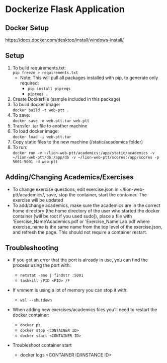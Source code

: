 # Dockerize Flask Application

## Docker Setup
https://docs.docker.com/desktop/install/windows-install/

## Setup
1. To build requirements.txt:   
```pip freeze > requirements.txt```
    - Note: This will pull all packages installed with pip, to generate only required:
      - ```pip install pipreqs```
      - ```pipreqs .```
2. Create Dockerfile (sample included in this package)
3. To build docker image:  
```docker build -t web-ptt .```
4. To save:  
```docker save -o web-ptt.tar web-ptt```
5. Transfer .tar file to another machine
6. To load docker image:  
```docker load -i web-ptt.tar```
7. Copy static files to the new machine (/static/academics folder)
8. To run:  
 ```docker run -v ~/lion-web-ptt/academics:/app/static/academics -v ~/lion-web-ptt/db:/app/db -v ~/lion-web-ptt/scores:/app/scores -p 5001:5001 -d web-ptt```

## Adding/Changing Academics/Exercises
- To change exercise questions, edit exercise.json in ~/lion-web-ptt/academics/, save, stop the container, start the container. The exercise will be updated
- To add/change academics, make sure the academics are in the correct home directory (the home directory of the user who started the docker container [will be root if you used sudo]), place a file with 'Exercise_Name'Academics.pdf or 'Exercise_Name'Lab.pdf where exercise_name is the same name from the top level of the exercise.json, and refresh the page. This should not require a container restart.

 ## Troubleshooting
- If you get an error that the port is already in use, you can find the process using the port with:
   - ```netstat -ano | findstr :5001```
   - ```taskkill /PID <PID> /F```

- If vmmem is using a lot of memory you can stop it with:
   - ```wsl --shutdown```

- When adding new exercises/academics files you'll need to restart the docker container:
   - ```docker ps```
   - ```docker stop <CONTAINER ID>```
   - ```docker start <CONTAINER ID>```
- Troubleshoot container start
   - docker logs <CONTAINER ID/INSTANCE ID>
